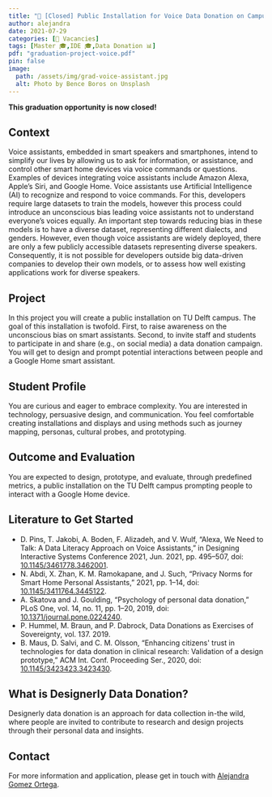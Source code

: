 ```yaml
---
title: "🚩 [Closed] Public Installation for Voice Data Donation on Campus"
author: alejandra
date: 2021-07-29
categories: [🚩 Vacancies]
tags: [Master 🎓,IDE 🎓,Data Donation 📊]
pdf: "graduation-project-voice.pdf"
pin: false
image:
  path: /assets/img/grad-voice-assistant.jpg
  alt: Photo by Bence Boros on Unsplash
---
```


**This graduation opportunity is now closed!**

## Context

Voice assistants, embedded in smart speakers and smartphones, intend to simplify our lives by allowing us to ask for information, or assistance, and control other smart home devices via voice commands or questions. Examples of devices integrating voice assistants include Amazon Alexa, Apple’s Siri, and Google Home. Voice assistants use Artificial Intelligence (AI) to recognize and respond to voice commands. For this, developers require large datasets to train the models, however this process could introduce an unconscious bias leading voice assistants not to understand everyone’s voices equally. An important step towards reducing bias in these models is to have a diverse dataset, representing different dialects, and genders. However, even though voice assistants are widely deployed, there are only a few publicly accessible datasets representing diverse speakers. Consequently, it is not possible for developers outside big data-driven companies to develop their own models, or to assess how well existing applications work for diverse speakers. 

## Project

In this project you will create a public installation on TU Delft campus. The goal of this installation is twofold. First, to raise awareness on the unconscious bias on smart assistants. Second, to invite staff and students to participate in and share (e.g., on social media) a data donation campaign. You will get to design and prompt potential interactions between people and a Google Home smart assistant.

## Student Profile

You are curious and eager to embrace complexity. You are interested in technology, persuasive design, and communication. You feel comfortable creating installations and displays and using methods such as journey mapping, personas, cultural probes, and prototyping.

## Outcome and Evaluation

You are expected to design, prototype, and evaluate, through predefined metrics, a public installation on the TU Delft campus prompting people to interact with a Google Home device. 

## Literature to Get Started

* D. Pins, T. Jakobi, A. Boden, F. Alizadeh, and V. Wulf, “Alexa, We Need to Talk: A Data Literacy Approach on Voice Assistants,” in Designing Interactive Systems Conference 2021, Jun. 2021, pp. 495–507, doi: [10.1145/3461778.3462001](https://doi.org/10.1145/3461778.3462001).
* N. Abdi, X. Zhan, K. M. Ramokapane, and J. Such, “Privacy Norms for Smart Home Personal Assistants,” 2021, pp. 1–14, doi: [10.1145/3411764.3445122](https://doi.org/10.1145/3411764.3445122).
* A. Skatova and J. Goulding, “Psychology of personal data donation,” PLoS One, vol. 14, no. 11, pp. 1–20, 2019, doi: [10.1371/journal.pone.0224240](https://doi.org/10.1371/journal.pone.0224240).
* P. Hummel, M. Braun, and P. Dabrock, Data Donations as Exercises of Sovereignty, vol. 137. 2019.
* B. Maus, D. Salvi, and C. M. Olsson, “Enhancing citizens' trust in technologies for data donation in clinical research: Validation of a design prototype,” ACM Int. Conf. Proceeding Ser., 2020, doi: [10.1145/3423423.3423430](https://doi.org/10.1145/3423423.3423430).

## What is Designerly Data Donation?
Designerly data donation is an approach for data collection in-the wild, where people are invited to contribute to research and design projects through their personal data and insights. 

## Contact

For more information and application, please get in touch with [Alejandra Gomez Ortega](mailto:A.GomezOrtega@tudelft.nl).
